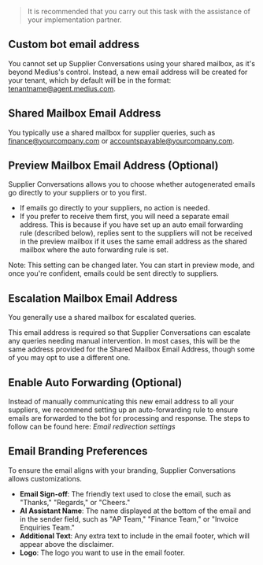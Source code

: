 > It is recommended that you carry out this task with the assistance of your implementation partner.

## Custom bot email address

You cannot set up Supplier Conversations using your shared mailbox, as it's beyond Medius's control. Instead, a new email address will be created for your tenant, which by default will be in the format: tenantname@agent.medius.com.

## Shared Mailbox Email Address 

You typically use a shared mailbox for supplier queries, such as finance@yourcompany.com or accountspayable@yourcompany.com.

## Preview Mailbox Email Address (Optional) 

Supplier Conversations allows you to choose whether autogenerated emails go directly to your suppliers or to you first. 
* If emails go directly to your suppliers, no action is needed. 
* If you prefer to receive them first, you will need a separate email address. This is because if you have set up an auto email forwarding rule (described below), replies sent to the suppliers will not be received in the preview mailbox if it uses the same email address as the shared mailbox where the auto forwarding rule is set.

Note: This setting can be changed later. You can start in preview mode, and once you're confident, emails could be sent directly to suppliers.

## Escalation Mailbox Email Address

You generally use a shared mailbox for escalated queries. 

This email address is required so that Supplier Conversations can escalate any queries needing manual intervention. In most cases, this will be the same address provided for the Shared Mailbox Email Address, though some of you may opt to use a different one.

## Enable Auto Forwarding (Optional)

Instead of manually communicating this new email address to all your suppliers, we recommend setting up an auto-forwarding rule to ensure emails are forwarded to the bot for processing and response. The steps to follow can be found here: *Email redirection settings*

## Email Branding Preferences

To ensure the email aligns with your branding, Supplier Conversations allows customizations. 
* **Email Sign-off**: The friendly text used to close the email, such as "Thanks," "Regards," or "Cheers."
* **AI Assistant Name**: The name displayed at the bottom of the email and in the sender field, such as "AP Team," "Finance Team," or "Invoice Enquiries Team."
* **Additional Text**: Any extra text to include in the email footer, which will appear above the disclaimer.
* **Logo**: The logo you want to use in the email footer.

